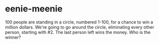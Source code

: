 eenie-meenie
============

100 people are standing in a circle, numbered 1-100, for a chance to win a million dollars.  We're going to go around the circle, eliminating every other person, starting with #2.  The last person left wins the money.  Who is the winner?